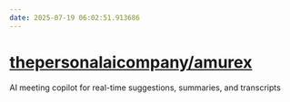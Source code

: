 ```yaml
---
date: 2025-07-19 06:02:51.913686
---
```


# [thepersonalaicompany/amurex](https://github.com/thepersonalaicompany/amurex)

AI meeting copilot for real-time suggestions, summaries, and transcripts